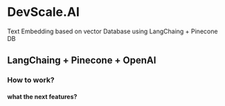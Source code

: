 # DevScale.AI

Text Embedding based on vector Database using LangChaing + Pinecone DB

## LangChaing + Pinecone + OpenAI

### How to work?



#### what the next features?